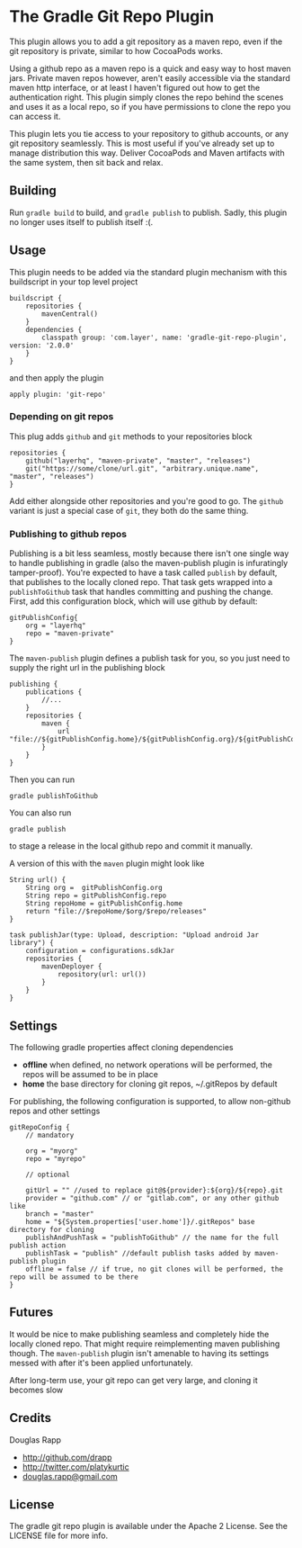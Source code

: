# The Gradle Git Repo Plugin

This plugin allows you to add a git repository as a maven repo, even if the git
repository is private, similar to how CocoaPods works.

Using a github repo as a maven repo is a quick and easy way to host maven jars.
Private maven repos however, aren't easily accessible via the standard maven
http interface, or at least I haven't figured out how to get the authentication
right. This plugin simply clones the repo behind the scenes and uses it as a
local repo, so if you have permissions to clone the repo you can access it.

This plugin lets you tie access to your repository to github accounts, or any git repository
seamlessly. This is most useful if you've already set up to manage distribution
this way. Deliver CocoaPods and Maven artifacts with the same system, then sit
back and relax.

## Building

Run `gradle build` to build, and `gradle publish` to publish. Sadly, this plugin no longer
uses itself to publish itself :(.

## Usage

This plugin needs to be added via the standard plugin mechanism with this buildscript in your top level project

    buildscript {
        repositories {
            mavenCentral()
        }
        dependencies {
            classpath group: 'com.layer', name: 'gradle-git-repo-plugin', version: '2.0.0'
        }
    }

and then apply the plugin

    apply plugin: 'git-repo'


### Depending on git repos

This plug adds `github` and `git` methods to your repositories block

    repositories {
        github("layerhq", "maven-private", "master", "releases")
        git("https://some/clone/url.git", "arbitrary.unique.name", "master", "releases")
    }

Add either alongside other repositories and you're good to go. The `github` variant is
just a special case of `git`, they both do the same thing.

### Publishing to github repos

Publishing is a bit less seamless, mostly because there isn't one single way to
handle publishing in gradle (also the maven-publish plugin is infuratingly
tamper-proof). You're expected to have a task called `publish` by default, that
publishes to the locally cloned repo. That task gets wrapped into a
`publishToGithub` task that handles committing and pushing the change. First, add this
configuration block, which will use github by default:

    gitPublishConfig{
        org = "layerhq"
        repo = "maven-private"
    }

The `maven-publish` plugin defines a publish task for you, so you just need to
supply the right url in the publishing block

    publishing {
        publications {
            //...
        }
        repositories {
            maven {
                url "file://${gitPublishConfig.home}/${gitPublishConfig.org}/${gitPublishConfig.repo}/releases"
            }
        }
    }

Then you can run

    gradle publishToGithub

You can also run 

    gradle publish

to stage a release in the local github repo and commit it manually.


A version of this with the `maven` plugin might look like

    String url() {
        String org =  gitPublishConfig.org
        String repo = gitPublishConfig.repo
        String repoHome = gitPublishConfig.home
        return "file://$repoHome/$org/$repo/releases"
    }
    
    task publishJar(type: Upload, description: "Upload android Jar library") {
        configuration = configurations.sdkJar
        repositories {
            mavenDeployer {
                repository(url: url())
            }
        }
    }

## Settings

The following gradle properties affect cloning dependencies

- **offline** when defined, no network operations will be performed, the repos will be assumed to be in place
- **home** the base directory for cloning git repos, ~/.gitRepos by default


For publishing, the following configuration is supported, to allow non-github repos and other settings

    gitRepoConfig {
		// mandatory

        org = "myorg"
		repo = "myrepo"

		// optional

	    gitUrl = "" //used to replace git@${provider}:${org}/${repo}.git
		provider = "github.com" // or "gitlab.com", or any other github like
		branch = "master"
        home = "${System.properties['user.home']}/.gitRepos" base directory for cloning
        publishAndPushTask = "publishToGithub" // the name for the full publish action
        publishTask = "publish" //default publish tasks added by maven-publish plugin
        offline = false // if true, no git clones will be performed, the repo will be assumed to be there
	}

## Futures

It would be nice to make publishing seamless and completely
hide the locally cloned repo. That might require reimplementing maven
publishing though. The `maven-publish` plugin isn't amenable to having its
settings messed with after it's been applied unfortunately.

After long-term use, your git repo can get very large, and cloning it becomes slow

## Credits

Douglas Rapp

- http://github.com/drapp
- http://twitter.com/platykurtic
- douglas.rapp@gmail.com

## License

The gradle git repo plugin is available under the Apache 2 License. See the LICENSE file for more info.
